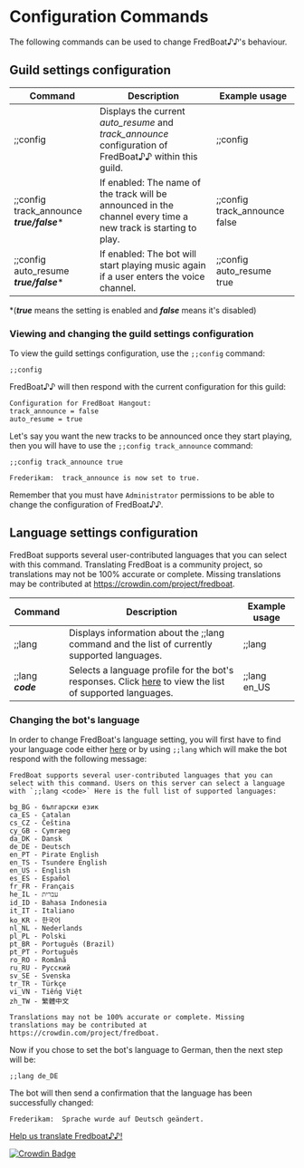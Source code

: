 # Configuration Commands

The following commands can be used to change FredBoat♪♪'s behaviour.

## Guild settings configuration
 | Command                    | Description                                                           | Example usage                               |
 |----------------------------|-----------------------------------------------------------------------|---------------------------------------------|
| ;;config                     | Displays the current *auto_resume* and *track_announce* configuration of FredBoat♪♪ within this guild.                 | ;;config 
| ;;config track_announce ***true/false****                     | If enabled: The name of the track will be announced in the channel every time a new track is starting to play.                 | ;;config track_announce false
| ;;config auto_resume ***true/false****                     | If enabled: The bot will start playing music again if a user enters the voice channel.                   | ;;config auto_resume  true

*(***true*** means the setting is enabled and ***false*** means it's disabled)

### Viewing and changing the guild settings configuration
 
To view the guild settings configuration, use the `;;config` command:

```;;config```

FredBoat♪♪ will then respond with the current configuration for this guild:

```
Configuration for FredBoat Hangout:
track_announce = false
auto_resume = true
```
Let's say you want the new tracks to be announced once they start playing, then you will have to use the `;;config track_announce` command:

```;;config track_announce true```

```
Frederikam:  track_announce is now set to true.
```


Remember that you must have `Administrator` permissions to be able to change the configuration of FredBoat♪♪.


## Language settings configuration

FredBoat supports several user-contributed languages that you can select with this command.
Translating FredBoat is a community project, so translations may not be 100% accurate or complete. Missing translations may be contributed at https://crowdin.com/project/fredboat.

 | Command                    | Description                                                           | Example usage                               |
 |----------------------------|-----------------------------------------------------------------------|---------------------------------------------|
| ;;lang                    | Displays information about the ;;lang command and the list of currently supported languages. | ;;lang
 | ;;lang ***code***                    | Selects a language profile for the bot's responses. Click [here](https://hastebin.com/isebotirah.pas) to view the list of supported languages.                 | ;;lang en_US
 
 
### Changing the bot's language
 
In order to change FredBoat's language setting, you will first have to find your language code either [here](https://hastebin.com/isebotirah.pas) or by using `;;lang` which will make the bot respond with the following message:
 
 ```
FredBoat supports several user-contributed languages that you can select with this command. Users on this server can select a language with `;;lang <code>` Here is the full list of supported languages:

bg_BG - български език
ca_ES - Catalan
cs_CZ - Čeština
cy_GB - Cymraeg
da_DK - Dansk
de_DE - Deutsch
en_PT - Pirate English
en_TS - Tsundere English
en_US - English
es_ES - Español
fr_FR - Français
he_IL - עברית
id_ID - Bahasa Indonesia
it_IT - Italiano
ko_KR - 한국어
nl_NL - Nederlands
pl_PL - Polski
pt_BR - Português (Brazil)
pt_PT - Português
ro_RO - Română
ru_RU - Русский
sv_SE - Svenska
tr_TR - Türkçe
vi_VN - Tiếng Việt
zh_TW - 繁體中文

Translations may not be 100% accurate or complete. Missing translations may be contributed at https://crowdin.com/project/fredboat.
```

Now if you chose to set the bot's language to German, then the next step will be:

```
;;lang de_DE
```

The bot will then send a confirmation that the language has been successfully changed:

```
Frederikam:  Sprache wurde auf Deutsch geändert.
```

[Help us translate Fredboat♪♪!](https://crowdin.com/project/fredboat)

[![Crowdin Badge](https://i.imgur.com/0Hef2Bc.png)](https://crowdin.com/project/fredboat)
